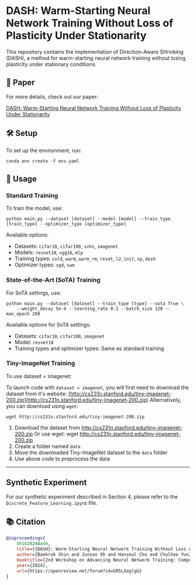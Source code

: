 # DASH: Warm-Starting Neural Network Training Without Loss of Plasticity Under Stationarity

This repository contains the implementation of Direction-Aware SHrinking (DASH), a method for warm-starting neural network training without losing plasticity under stationary conditions.

## 📄 Paper

For more details, check out our paper: 

[DASH: Warm-Starting Neural Network Training Without Loss of Plasticity Under Stationarity](https://openreview.net/pdf?id=GR5LXaglgG)

## 🛠️ Setup

To set up the environment, run:

```
conda env create -f env.yaml
```

## 🚀 Usage

### Standard Training

To train the model, use:

```
python main.py --dataset [dataset] --model [model] --train_type [train_type] --optimizer_type [optimizer_type]
```

Available options:
- Datasets: `cifar10`, `cifar100`, `svhn`, `imagenet`
- Models: `resnet18`, `vgg16`, `mlp`
- Training types: `cold`, `warm`, `warm_rm`, `reset`, `l2_init`, `sp`, `dash`
- Optimizer types: `sgd`, `sam`
  
### State-of-the-Art (SoTA) Training

For SoTA settings, use:

```
python main.py --dataset [dataset] --train_type [type] --sota True \
    --weight_decay 5e-4 --learning_rate 0.1 --batch_size 128 --max_epoch 260
```

Available options for SoTA settings:
- Datasets: `cifar10`, `cifar100`, `imagenet`
- Model: `resnet18`
- Training types and optimizer types: Same as standard training


### Tiny-ImageNet Training
To use dataset = imagenet:

To launch code with `dataset = imagenet`, you will first need to download the dataset from it's website:
[http://cs231n.stanford.edu/tiny-imagenet-200.zip](http://cs231n.stanford.edu/tiny-imagenet-200.zip)
Alternatively, you can download using `wget`:
~~~
wget http://cs231n.stanford.edu/tiny-imagenet-200.zip
~~~

1. Download the dataset from http://cs231n.stanford.edu/tiny-imagenet-200.zip
Or use wget: wget http://cs231n.stanford.edu/tiny-imagenet-200.zip
2. Create a folder named `data`
3. Move the downloaded Tiny-ImageNet dataset to the `data` folder
4. Use above code to preprocess the data
---

## Synthetic Experiment

For our synthetic experiment described in Section 4, please refer to the `Discrete_Feature_Learning.ipynb` file.

## 📚 Citation
```bibtex
@inproceedings{
    shin2024dash,
    title={{DASH}: Warm-Starting Neural Network Training Without Loss of Plasticity Under Stationarity},
    author={Baekrok Shin and Junsoo Oh and Hanseul Cho and Chulhee Yun},
    booktitle={2nd Workshop on Advancing Neural Network Training: Computational Efficiency, Scalability, and Resource Optimization (WANT@ICML 2024)},
    year={2024},
    url={https://openreview.net/forum?id=GR5LXaglgG}
}
```

